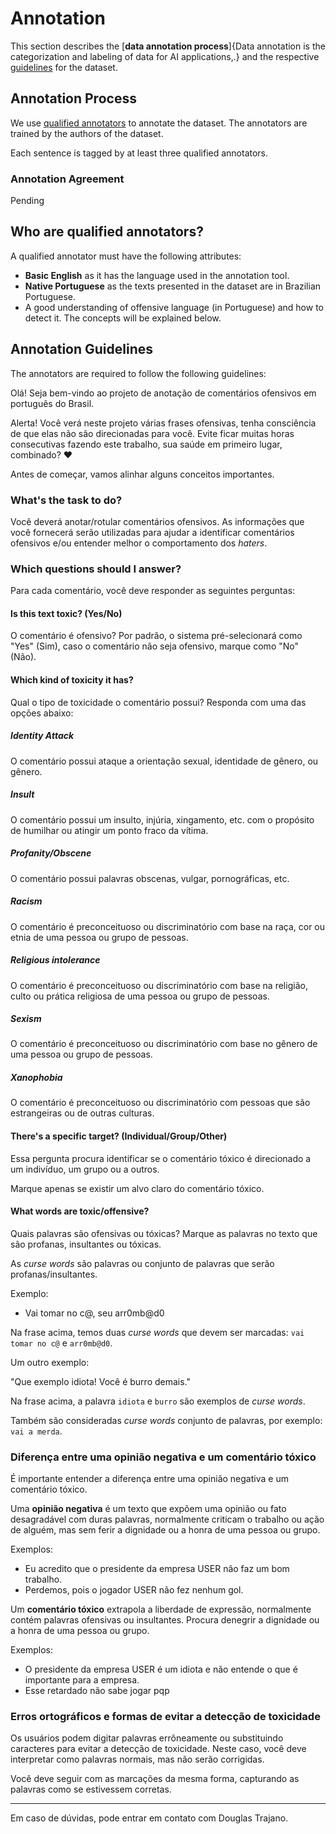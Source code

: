 # Annotation

This section describes the [**data annotation process**]{Data annotation is the categorization and labeling of data for AI applications,.} and the respective [guidelines](#annotators-guidelines) for the dataset.

## Annotation Process

We use [qualified annotators](#who-are-qualified-annotators) to annotate the dataset. The annotators are trained by the authors of the dataset.

Each sentence is tagged by at least three qualified annotators.

### Annotation Agreement

Pending

## Who are qualified annotators?

A qualified annotator must have the following attributes:
 
- **Basic English** as it has the language used in the annotation tool.
- **Native Portuguese** as the texts presented in the dataset are in Brazilian Portuguese.
- A good understanding of offensive language (in Portuguese) and how to detect it. The concepts will be explained below.

## Annotation Guidelines

The annotators are required to follow the following guidelines:

Olá! Seja bem-vindo ao projeto de anotação de comentários ofensivos em português do Brasil.

Alerta! Você verá neste projeto várias frases ofensivas, tenha consciência de que elas não são direcionadas para você. Evite ficar muitas horas consecutivas fazendo este trabalho, sua saúde em primeiro lugar, combinado? ❤

Antes de começar, vamos alinhar alguns conceitos importantes.

### What's the task to do?

Você deverá anotar/rotular comentários ofensivos. As informações que você fornecerá serão utilizadas para ajudar a identificar comentários ofensivos e/ou entender melhor o comportamento dos *haters*.

### Which questions should I answer?

Para cada comentário, você deve responder as seguintes perguntas:

#### Is this text toxic? (Yes/No)

O comentário é ofensivo? Por padrão, o sistema pré-selecionará como "Yes" (Sim), caso o comentário não seja ofensivo, marque como "No" (Não).

#### Which kind of toxicity it has?

Qual o tipo de toxicidade o comentário possui? Responda com uma das opções abaixo:

##### Identity Attack

O comentário possui ataque a orientação sexual, identidade de gênero, ou gênero.

##### Insult

O comentário possui um insulto, injúria, xingamento, etc. com o propósito de humilhar ou atingir um ponto fraco da vítima.

##### Profanity/Obscene

O comentário possui palavras obscenas, vulgar, pornográficas, etc. 

##### Racism

O comentário é preconceituoso ou discriminatório com base na raça, cor ou etnia de uma pessoa ou grupo de pessoas.

##### Religious intolerance

O comentário é preconceituoso ou discriminatório com base na religião, culto ou prática religiosa de uma pessoa ou grupo de pessoas.

##### Sexism

O comentário é preconceituoso ou discriminatório com base no gênero de uma pessoa ou grupo de pessoas.

##### Xanophobia

O comentário é preconceituoso ou discriminatório com pessoas que são estrangeiras ou de outras culturas.

#### There's a specific target? (Individual/Group/Other)

Essa pergunta procura identificar se o comentário tóxico é direcionado a um indivíduo, um grupo ou a outros.

Marque apenas se existir um alvo claro do comentário tóxico.

#### What words are toxic/offensive?

Quais palavras são ofensivas ou tóxicas? Marque as palavras no texto que são profanas, insultantes ou tóxicas.

As *curse words* são palavras ou conjunto de palavras que serão profanas/insultantes.

Exemplo:

- Vai tomar no c@, seu arr0mb@d0

Na frase acima, temos duas *curse words* que devem ser marcadas: `vai tomar no c@` e `arr0mb@d0`.

Um outro exemplo:

"Que exemplo idiota! Você é burro demais."

Na frase acima, a palavra `idiota` e `burro` são exemplos de *curse words*.

Também são consideradas *curse words* conjunto de palavras, por exemplo: `vai a merda`.

### Diferença entre uma opinião negativa e um comentário tóxico

É importante entender a diferença entre uma opinião negativa e um comentário tóxico.

Uma **opinião negativa** é um texto que expõem uma opinião ou fato desagradável com duras palavras, normalmente criticam o trabalho ou ação de alguém, mas sem ferir a dignidade ou a honra de uma pessoa ou grupo.

Exemplos:

- Eu acredito que o presidente da empresa USER não faz um bom trabalho.
- Perdemos, pois o jogador USER não fez nenhum gol.

Um **comentário tóxico** extrapola a liberdade de expressão, normalmente contém palavras ofensivas ou insultantes. Procura denegrir a dignidade ou a honra de uma pessoa ou grupo.

Exemplos:

- O presidente da empresa USER é um idiota e não entende o que é importante para a empresa.
- Esse retardado não sabe jogar pqp

### Erros ortográficos e formas de evitar a detecção de toxicidade

Os usuários podem digitar palavras errôneamente ou substituindo caracteres para evitar a detecção de toxicidade. Neste caso, você deve interpretar como palavras normais, mas não serão corrigidas. 

Você deve seguir com as marcações da mesma forma, capturando as palavras como se estivessem corretas.

---

Em caso de dúvidas, pode entrar em contato com Douglas Trajano.